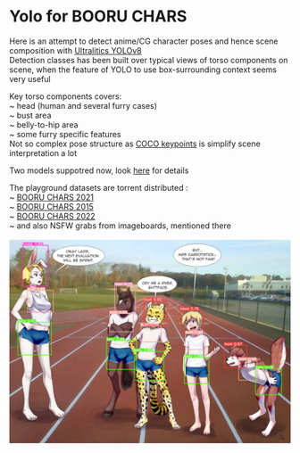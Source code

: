 # Yolo for BOORU CHARS

Here is an attempt to detect anime/CG character poses and hence scene composition with [Ultralitics YOLOv8](https://github.com/ultralytics/ultralytics) <br>
Detection classes has been built over typical views of torso components on scene, when the feature of YOLO to use box-surrounding context seems very useful <br>

Key torso components covers: <br>
~ head (human and several furry cases) <br>
~ bust area <br>
~ belly-to-hip area <br>
~ some furry specific features <br>
Not so complex pose structure as [COCO keypoints](https://cocodataset.org/#keypoints-2020) is simplify scene interpretation a lot <br>

Two models suppotred now, look [here](models/README.md) for details <br>

The playground datasets are torrent distributed : <br>
~ [BOORU CHARS 2021](https://nyaa.si/view/1384820) <br>
~ [BOORU CHARS 2015](https://nyaa.si/view/1468367) <br>
~ [BOORU CHARS 2022](https://nyaa.si/view/1547662) <br>
~ and also NSFW grabs from imageboards, mentioned there
<br>
<br>
![Attention picker](images/1c28005fdf4b262ae894a3da4dfc777cd0b98ac3.jpg)
<br>
